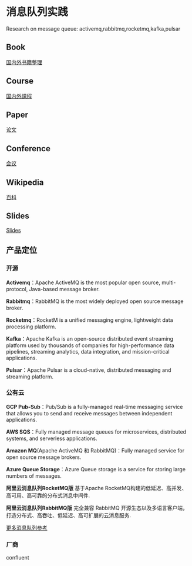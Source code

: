 # 消息队列实践

Research on message queue: activemq,rabbitmq,rocketmq,kafka,pulsar

## Book

[国内外书籍整理](./book)

## Course

[国内外课程](./course)

## Paper

[论文](./paper)

## Conference

[会议](./conference)

## Wikipedia

[百科](./wikipedia)

## Slides

[Slides](./slides)

## 产品定位

### 开源

**Activemq**：Apache ActiveMQ is the most popular open source, multi-protocol, Java-based message broker.

**Rabbitmq**：RabbitMQ is the most widely deployed open source message broker.

**Rocketmq**：RocketM is a unified messaging engine, lightweight data processing platform.

**Kafka**：Apache Kafka is an open-source distributed event streaming platform used by thousands of companies for
high-performance data pipelines, streaming analytics, data integration, and mission-critical applications.

**Pulsar**：Apache Pulsar is a cloud-native, distributed messaging and streaming platform.

### 公有云

**GCP Pub-Sub**：Pub/Sub is a fully-managed real-time messaging service that allows you to send and receive messages
between independent applications.

**AWS SQS**：Fully managed message queues for microservices, distributed systems, and serverless applications.

**Amazon MQ**(Apache ActiveMQ 和 RabbitMQ)：Fully managed service for open source message brokers.

**Azure Queue Storage**：Azure Queue storage is a service for storing large numbers of messages.

**阿里云消息队列RocketMQ版** 基于Apache RocketMQ构建的低延迟、高并发、高可用、高可靠的分布式消息中间件.

**阿里云消息队列RabbitMQ版** 完全兼容 RabbitMQ 开源生态以及多语言客户端，打造分布式、高吞吐、低延迟、高可扩展的云消息服务.

[更多消息队列参考](https://www.g2.com/categories/message-queue-mq)

### 厂商

confluent
